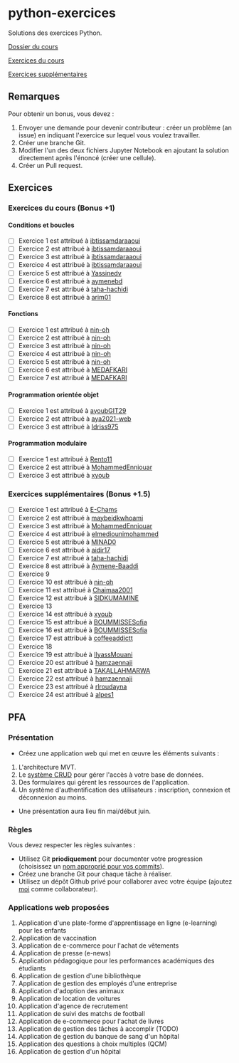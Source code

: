 # python-exercices
Solutions des exercices Python.

[Dossier du cours](https://drive.google.com/drive/folders/1zzSAh3QvXweGF2iZNIEBxgC2msLv_DbT?usp=share_link)

[Exercices du cours](./exercices_cours.ipynb)

[Exercices supplémentaires](./exercices_supp.ipynb)

## Remarques
Pour obtenir un bonus, vous devez :
1. Envoyer une demande pour devenir contributeur : créer un problème (an issue) en indiquant l'exercice sur lequel vous voulez travailler.
2. Créer une branche Git.
3. Modifier l'un des deux fichiers Jupyter Notebook en ajoutant la solution directement après l'énoncé (créer une cellule).
4. Créer un Pull request.

## Exercices
### Exercices du cours (Bonus +1)
#### Conditions et boucles
- [ ] Exercice 1 est attribué à [ibtissamdaraaoui](https://github.com/ibtissamdaraaoui)
- [ ] Exercice 2 est attribué à [ibtissamdaraaoui](https://github.com/ibtissamdaraaoui)
- [ ] Exercice 3 est attribué à [ibtissamdaraaoui](https://github.com/ibtissamdaraaoui)
- [ ] Exercice 4 est attribué à [ibtissamdaraaoui](https://github.com/ibtissamdaraaoui)
- [ ] Exercice 5 est attribué à [Yassinedv](https://github.com/Yassinedv)
- [ ] Exercice 6 est attribué à [aymenebd](https://github.com/aymenebd)
- [ ] Exercice 7 est attribué à [taha-hachidi](https://github.com/taha-hachidi)
- [ ] Exercice 8  est attribué à [arim01](https://github.com/arim01)

#### Fonctions
- [ ] Exercice 1 est attribué à [nin-oh](https://github.com/nin-oh)
- [ ] Exercice 2 est attribué à [nin-oh](https://github.com/nin-oh)
- [ ] Exercice 3 est attribué à [nin-oh](https://github.com/nin-oh)
- [ ] Exercice 4 est attribué à [nin-oh](https://github.com/nin-oh)
- [ ] Exercice 5 est attribué à [nin-oh](https://github.com/nin-oh)
- [ ] Exercice 6 est attribué à [MEDAFKARI](https://github.com/MEDAFKARI)
- [ ] Exercice 7 est attribué à [MEDAFKARI](https://github.com/MEDAFKARI)

#### Programmation orientée objet
- [ ] Exercice 1 est attribué à [ayoubGIT29](https://github.com/ayoubGIT29)
- [ ] Exercice 2 est attribué à [aya2021-web](https://github.com/aya2021-web)
- [ ] Exercice 3 est attribué à [Idriss975](https://github.com/Idriss975)

#### Programmation modulaire
- [ ] Exercice 1 est attribué à [Rento11](https://github.com/Rento11)
- [ ] Exercice 2 est attribué à [MohammedEnniouar](https://github.com/MohammedEnniouar)
- [ ] Exercice 3 est attribué à [xyoub](https://github.com/xyoub)

### Exercices supplémentaires (Bonus +1.5)
- [ ] Exercice 1 est attribué à [E-Chams](https://github.com/E-Chams)
- [ ] Exercice 2 est attribué à [maybeidkwhoami](https://github.com/maybeidkwhoami)
- [ ] Exercice 3 est attribué à [MohammedEnniouar](https://github.com/MohammedEnniouar)
- [ ] Exercice 4 est attribué à [elmediounimohammed](https://github.com/elmediounimohammed)
- [ ] Exercice 5 est attribué à [MINAD0](https://github.com/MINAD0)
- [ ] Exercice 6 est attribué à [aidir17](https://github.com/aidir17)
- [ ] Exercice 7 est attribué à [taha-hachidi](https://github.com/taha-hachidi)
- [ ] Exercice 8 est attribué à [Aymene-Baaddi](https://github.com/Aymene-Baaddi)
- [ ] Exercice 9
- [ ] Exercice 10 est attribué à [nin-oh](https://github.com/nin-oh)
- [ ] Exercice 11 est attribué à [Chaimaa2001](https://github.com/Chaimaa2001)
- [ ] Exercice 12 est attribué à [SIDKUMAMINE](https://github.com/SIDKUMAMINE)
- [ ] Exercice 13
- [ ] Exercice 14 est attribué à [xyoub](https://github.com/xyoub)
- [ ] Exercice 15 est attribué à [BOUMMISSESofia](https://github.com/BOUMMISSESofia)
- [ ] Exercice 16 est attribué à [BOUMMISSESofia](https://github.com/BOUMMISSESofia)
- [ ] Exercice 17 est attribué à [coffeeaddictt](https://github.com/coffeeaddictt)
- [ ] Exercice 18
- [ ] Exercice 19 est attribué à [IlyassMouani](https://github.com/IlyassMouani)
- [ ] Exercice 20 est attribué à [hamzaennaji](https://github.com/hamzaennaji)
- [ ] Exercice 21 est attribué à [TAKALLAHMARWA](https://github.com/TAKALLAHMARWA)
- [ ] Exercice 22 est attribué à [hamzaennaji](https://github.com/hamzaennaji)
- [ ] Exercice 23 est attribué à [rlroudayna](https://github.com/rlroudayna)
- [ ] Exercice 24 est attribué à [alpes1](https://github.com/alpes1)

## PFA
### Présentation
- Créez une application web qui met en œuvre les éléments suivants :
1. L'architecture MVT.
2. Le [système CRUD]((https://fr.wikipedia.org/wiki/CRUD)) pour gérer l'accès à votre base de données.
3. Des formulaires qui gérent les ressources de l'application.
4. Un système d'authentification des utilisateurs : inscription, connexion et déconnexion au moins.

- Une présentation aura lieu fin mai/début juin.

### Règles
Vous devez respecter les règles suivantes :
- Utilisez Git **priodiquement** pour documenter votre progression (choisissez un [nom approprié pour vos commits](https://buzut.net/cours/versioning-avec-git/bien-nommer-ses-commits)).
- Créez une branche Git pour chaque tâche à réaliser.
- Utilisez un dépôt Github privé pour collaborer avec votre équipe (ajoutez [moi](https://github.com/HamzaJamalDev) comme collaborateur).

### Applications web proposées
1. Application d'une plate-forme d'apprentissage en ligne (e-learning) pour les enfants
2. Application de vaccination
3. Application de e-commerce pour l'achat de vêtements
4. Application de presse (e-news)
5. Application pédagogique pour les performances académiques des étudiants
6. Application de gestion d'une bibliothèque
7. Application de gestion des employés d'une entreprise
8. Application d'adoption des animaux
9. Application de location de voitures
10. Application d'agence de recrutement
11. Application de suivi des matchs de football
12. Application de e-commerce pour l'achat de livres
13. Application de gestion des tâches à accomplir (TODO)
14. Application de gestion du banque de sang d'un hôpital
15. Application des questions à choix multiples (QCM)
16. Application de gestion d'un hôpital
